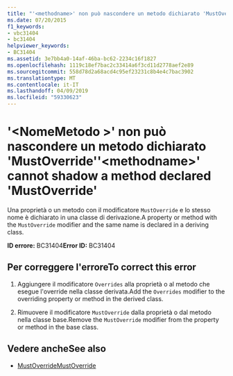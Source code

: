```yaml
---
title: "'<methodname>' non può nascondere un metodo dichiarato 'MustOverride'"
ms.date: 07/20/2015
f1_keywords:
- vbc31404
- bc31404
helpviewer_keywords:
- BC31404
ms.assetid: 3e7bb4a0-14af-46ba-bc62-2234c16f1827
ms.openlocfilehash: 1119c18ef7bac2c33414a6f3cd11d2778aef2e89
ms.sourcegitcommit: 558d78d2a68acd4c95ef23231c8b4e4c7bac3902
ms.translationtype: MT
ms.contentlocale: it-IT
ms.lasthandoff: 04/09/2019
ms.locfileid: "59330623"
---
```

# <a name="methodname-cannot-shadow-a-method-declared-mustoverride"></a><span data-ttu-id="bacbf-102">'\<NomeMetodo >' non può nascondere un metodo dichiarato 'MustOverride'</span><span class="sxs-lookup"><span data-stu-id="bacbf-102">'\<methodname>' cannot shadow a method declared 'MustOverride'</span></span>
<span data-ttu-id="bacbf-103">Una proprietà o un metodo con il modificatore `MustOverride` e lo stesso nome è dichiarato in una classe di derivazione.</span><span class="sxs-lookup"><span data-stu-id="bacbf-103">A property or method with the `MustOverride` modifier and the same name is declared in a deriving class.</span></span>  
  
 <span data-ttu-id="bacbf-104">**ID errore:** BC31404</span><span class="sxs-lookup"><span data-stu-id="bacbf-104">**Error ID:** BC31404</span></span>  
  
## <a name="to-correct-this-error"></a><span data-ttu-id="bacbf-105">Per correggere l'errore</span><span class="sxs-lookup"><span data-stu-id="bacbf-105">To correct this error</span></span>  
  
1. <span data-ttu-id="bacbf-106">Aggiungere il modificatore `Overrides` alla proprietà o al metodo che esegue l'override nella classe derivata.</span><span class="sxs-lookup"><span data-stu-id="bacbf-106">Add the `Overrides` modifier to the overriding property or method in the derived class.</span></span>  
  
2. <span data-ttu-id="bacbf-107">Rimuovere il modificatore `MustOverride` dalla proprietà o dal metodo nella classe base.</span><span class="sxs-lookup"><span data-stu-id="bacbf-107">Remove the `MustOverride` modifier from the property or method in the base class.</span></span>  
  
## <a name="see-also"></a><span data-ttu-id="bacbf-108">Vedere anche</span><span class="sxs-lookup"><span data-stu-id="bacbf-108">See also</span></span>

- [<span data-ttu-id="bacbf-109">MustOverride</span><span class="sxs-lookup"><span data-stu-id="bacbf-109">MustOverride</span></span>](../../visual-basic/language-reference/modifiers/mustoverride.md)
